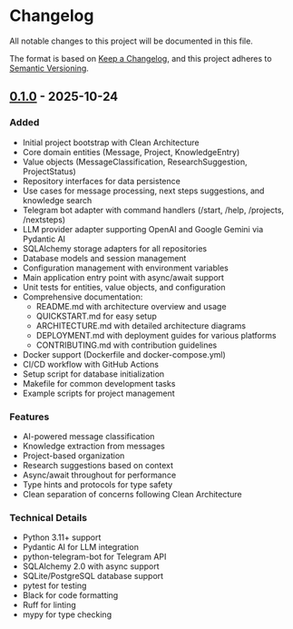 # Changelog

All notable changes to this project will be documented in this file.

The format is based on [Keep a Changelog](https://keepachangelog.com/en/1.0.0/),
and this project adheres to [Semantic Versioning](https://semver.org/spec/v2.0.0.html).

## [0.1.0] - 2025-10-24

### Added
- Initial project bootstrap with Clean Architecture
- Core domain entities (Message, Project, KnowledgeEntry)
- Value objects (MessageClassification, ResearchSuggestion, ProjectStatus)
- Repository interfaces for data persistence
- Use cases for message processing, next steps suggestions, and knowledge search
- Telegram bot adapter with command handlers (/start, /help, /projects, /nextsteps)
- LLM provider adapter supporting OpenAI and Google Gemini via Pydantic AI
- SQLAlchemy storage adapters for all repositories
- Database models and session management
- Configuration management with environment variables
- Main application entry point with async/await support
- Unit tests for entities, value objects, and configuration
- Comprehensive documentation:
  - README.md with architecture overview and usage
  - QUICKSTART.md for easy setup
  - ARCHITECTURE.md with detailed architecture diagrams
  - DEPLOYMENT.md with deployment guides for various platforms
  - CONTRIBUTING.md with contribution guidelines
- Docker support (Dockerfile and docker-compose.yml)
- CI/CD workflow with GitHub Actions
- Setup script for database initialization
- Makefile for common development tasks
- Example scripts for project management

### Features
- AI-powered message classification
- Knowledge extraction from messages
- Project-based organization
- Research suggestions based on context
- Async/await throughout for performance
- Type hints and protocols for type safety
- Clean separation of concerns following Clean Architecture

### Technical Details
- Python 3.11+ support
- Pydantic AI for LLM integration
- python-telegram-bot for Telegram API
- SQLAlchemy 2.0 with async support
- SQLite/PostgreSQL database support
- pytest for testing
- Black for code formatting
- Ruff for linting
- mypy for type checking

[0.1.0]: https://github.com/inesusvet/virt-council-iaac/releases/tag/v0.1.0
